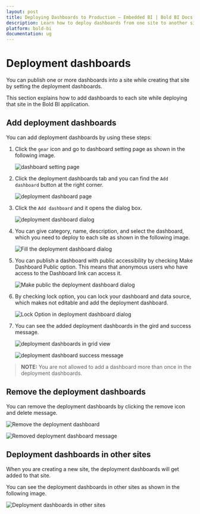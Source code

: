 ```yaml
---
layout: post
title: Deploying Dashboards to Production – Embedded BI | Bold BI Docs
description: Learn how to deploy dashboards from one site to another site with Bold BI Embedded. With this you can deploy any dashboard from testing site to production site.
platform: bold-bi
documentation: ug
---
```


# Deployment dashboards
You can publish one or more dashboards into a site while creating that site by setting the deployment dashboards. 

This section explains how to add dashboards to each site while deploying that site in the Bold BI application.

## Add deployment dashboards
You can add deployment dashboards by using these steps:

1. Click the `gear` icon and go to dashboard setting page as shown in the following image.

    ![dashboard setting page](/static/assets/embedded/site-administration/images/dashboard-setting.png)

2. Click the deployment dashboards tab and you can find the `Add dashboard` button at the right corner.

    ![deployment dashboard page](/static/assets/embedded/site-administration/images/deployment-dashboard-page.png)    

3. Click the `Add dashboard` and it opens the dialog box.

    ![deployment dashboard dialog](/static/assets/embedded/site-administration/images/deployment-dashboard-dialog.png)

4. You can give category, name, description, and select the dashboard, which you need to deploy to each site as shown in the following image.

    ![Fill the deployment dashboard dialog](/static/assets/embedded/site-administration/images/fill-deployment-dashboard-dialog.png)

5. You can publish a dashboard with public accessibility by checking Make Dashboard Public option. This means that anonymous users who have access to the Dashboard link can access it.

    ![Make public the deployment dashboard dialog](/static/assets/embedded/site-administration/images/make-public-deployment-dashboard-dialog.png)

6. By checking lock option, you can lock your dashboard and data source, which makes not editable and add the deployment dashboard.
    
    ![Lock Option in deployment dashboard dialog](/static/assets/embedded/site-administration/images/lock-deployment-dashboard.png)

7. You can see the added deployment dashboards in the gird and success message.

    ![deployment dashboards in grid view](/static/assets/embedded/site-administration/images/deployment-dashboards-grid-view.png)

    ![deployment dashboard success message](/static/assets/embedded/site-administration/images/deployment-dashboard-success-message.png)

> **NOTE:** You are not allowed to add a dashboard more than once in the deployment dashboards.

## Remove the deployment dashboards

You can remove the deployment dashboards by clicking the remove icon and delete message.

![Remove the deployment dashboard](/static/assets/embedded/site-administration/images/remove-deployment-dashboard.png)

![Removed deployment dashboard message](/static/assets/embedded/site-administration/images/remove-deployment-dashboard-message.png)

## Deployment dashboards in other sites

When you are creating a new site, the deployment dashboards will get added to that site.

You can see the deployment dashboards in other sites as shown in the following image.

![Deployment dashboards in other sites](/static/assets/embedded/site-administration/images/deployment-dashboard-other-sites.png)

